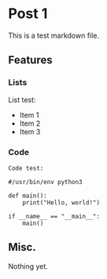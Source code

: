 # Post 1

This is a test markdown file.

## Features

### Lists

List test:

- Item 1
- Item 2
- Item 3

### Code

    Code test:
    
    #/usr/bin/env python3
    
    def main():
        print("Hello, world!")
    
    if __name__ == "__main__":
        main()


## Misc.

Nothing yet.